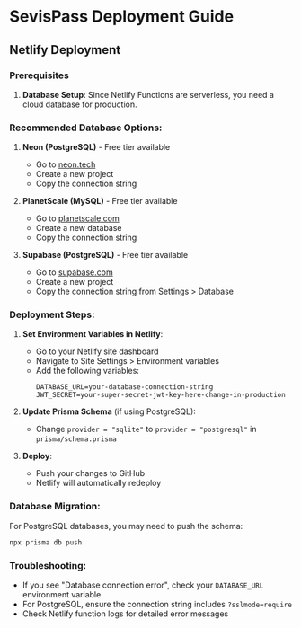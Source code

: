 # SevisPass Deployment Guide

## Netlify Deployment

### Prerequisites

1. **Database Setup**: Since Netlify Functions are serverless, you need a cloud database for production.

### Recommended Database Options:

1. **Neon (PostgreSQL)** - Free tier available
   - Go to [neon.tech](https://neon.tech)
   - Create a new project
   - Copy the connection string

2. **PlanetScale (MySQL)** - Free tier available
   - Go to [planetscale.com](https://planetscale.com)
   - Create a new database
   - Copy the connection string

3. **Supabase (PostgreSQL)** - Free tier available
   - Go to [supabase.com](https://supabase.com)
   - Create a new project
   - Copy the connection string from Settings > Database

### Deployment Steps:

1. **Set Environment Variables in Netlify**:
   - Go to your Netlify site dashboard
   - Navigate to Site Settings > Environment variables
   - Add the following variables:
     ```
     DATABASE_URL=your-database-connection-string
     JWT_SECRET=your-super-secret-jwt-key-here-change-in-production
     ```

2. **Update Prisma Schema** (if using PostgreSQL):
   - Change `provider = "sqlite"` to `provider = "postgresql"` in `prisma/schema.prisma`

3. **Deploy**:
   - Push your changes to GitHub
   - Netlify will automatically redeploy

### Database Migration:

For PostgreSQL databases, you may need to push the schema:
```bash
npx prisma db push
```

### Troubleshooting:

- If you see "Database connection error", check your `DATABASE_URL` environment variable
- For PostgreSQL, ensure the connection string includes `?sslmode=require`
- Check Netlify function logs for detailed error messages